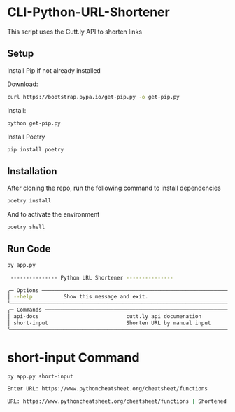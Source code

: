 # CLI-Python-URL-Shortener

This script uses the Cutt.ly API to shorten links

## Setup
Install Pip if not already installed

Download:
```bash
curl https://bootstrap.pypa.io/get-pip.py -o get-pip.py
```
Install:
```bash
python get-pip.py
```

Install Poetry
```bash
pip install poetry
```

## Installation

After cloning the repo, run the following command to install dependencies
```bash
poetry install
```
And to activate the environment 
```bash
poetry shell
```


## Run Code
```bash
py app.py
```

```bash
 --------------- Python URL Shortener ---------------

╭─ Options ────────────────────────────────────────────────────────────────────────────────────────────────────────────╮
│ --help          Show this message and exit.                                                                          │
╰──────────────────────────────────────────────────────────────────────────────────────────────────────────────────────╯
╭─ Commands ───────────────────────────────────────────────────────────────────────────────────────────────────────────╮
│ api-docs                            cutt.ly api documenation                                                         │
│ short-input                         Shorten URL by manual input                                                      │
╰──────────────────────────────────────────────────────────────────────────────────────────────────────────────────────╯
```

# short-input Command
```bash
py app.py short-input

Enter URL: https://www.pythoncheatsheet.org/cheatsheet/functions

URL: https://www.pythoncheatsheet.org/cheatsheet/functions | Shortened URL: https://cutt.ly/V9XY5qL
```
